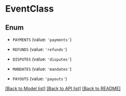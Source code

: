# EventClass


## Enum

* `PAYMENTS` (value: `'payments'`)

* `REFUNDS` (value: `'refunds'`)

* `DISPUTES` (value: `'disputes'`)

* `MANDATES` (value: `'mandates'`)

* `PAYOUTS` (value: `'payouts'`)

[[Back to Model list]](../README.md#documentation-for-models) [[Back to API list]](../README.md#documentation-for-api-endpoints) [[Back to README]](../README.md)


